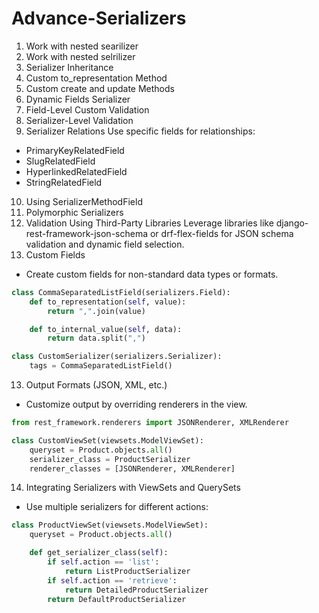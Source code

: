# Advance-Serializers
1. Work with nested searilizer
2. Work with nested selrilizer
3. Serializer Inheritance
4. Custom to_representation Method
5. Custom create and update Methods
6. Dynamic Fields Serializer
7. Field-Level Custom Validation
8. Serializer-Level Validation
9. Serializer Relations
Use specific fields for relationships:
 - PrimaryKeyRelatedField
 - SlugRelatedField
 - HyperlinkedRelatedField
 - StringRelatedField

10. Using SerializerMethodField
11. Polymorphic Serializers
12. Validation Using Third-Party Libraries
Leverage libraries like django-rest-framework-json-schema or drf-flex-fields for JSON schema validation and dynamic field selection.
12. Custom Fields
 - Create custom fields for non-standard data types or formats.
```python
class CommaSeparatedListField(serializers.Field):
    def to_representation(self, value):
        return ",".join(value)

    def to_internal_value(self, data):
        return data.split(",")

class CustomSerializer(serializers.Serializer):
    tags = CommaSeparatedListField()

```
13. Output Formats (JSON, XML, etc.)
 - Customize output by overriding renderers in the view.
```python
from rest_framework.renderers import JSONRenderer, XMLRenderer

class CustomViewSet(viewsets.ModelViewSet):
    queryset = Product.objects.all()
    serializer_class = ProductSerializer
    renderer_classes = [JSONRenderer, XMLRenderer]

```
14. Integrating Serializers with ViewSets and QuerySets
- Use multiple serializers for different actions:
```python
class ProductViewSet(viewsets.ModelViewSet):
    queryset = Product.objects.all()

    def get_serializer_class(self):
        if self.action == 'list':
            return ListProductSerializer
        if self.action == 'retrieve':
            return DetailedProductSerializer
        return DefaultProductSerializer
```
